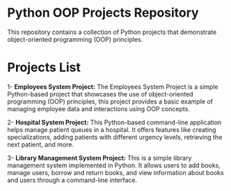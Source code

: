 # Python OOP Projects Repository
This repository contains a collection of Python projects that demonstrate object-oriented programming (OOP) principles.

# Projects List

1- **Employees System Project:** The Employees System Project is a simple Python-based project that showcases the use of object-oriented programming (OOP) principles, this project provides a basic example of managing employee data and interactions using OOP concepts.

2- **Hospital System Project:** This Python-based command-line application helps manage patient queues in a hospital. It offers features like creating specializations, adding patients with different urgency levels, retrieving the next patient, and more.

3- **Library Management System Project:** This is a simple library management system implemented in Python. It allows users to add books, manage users, borrow and return books, and view information about books and users through a command-line interface.
